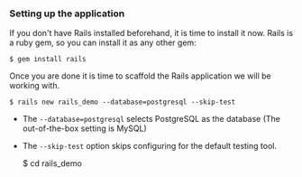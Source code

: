 ### Setting up the application

If you don't have Rails installed beforehand, it is time to install it now. Rails is a ruby gem, so you can install it as any other gem:

    $ gem install rails

Once you are done it is time to scaffold the Rails application we will be working with.

    $ rails new rails_demo --database=postgresql --skip-test

*   The `--database=postgresql` selects PostgreSQL as the database (The out-of-the-box setting is MySQL)
*   The `--skip-test` option skips configuring for the default testing tool.

    $ cd rails_demo